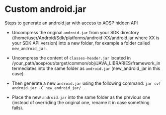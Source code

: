 # Custom android.jar

Steps to generate an android.jar with access to AOSP hidden API

- Uncompress the original `android.jar` from your SDK directory (/home/user/Android/Sdk/platforms/android-XX/android.jar where XX is your SDK API version) into a new folder, for example a folder called `new_android_jar`.

- Uncompress the content of `classes-header.jar` located in /your_path/aosp/out/target/common/obj/JAVA_LIBRARIES/framework_intermediates into the same folder as `android.jar` (new_android_jar in this case).

- Then generate a new `android.jar` using the following command: `jar cvf android.jar -C new_android_jar/ .`

- Place the new `android.jar` into the same folder as the previous one (instead of overriding the original one, rename it in case something fails).
